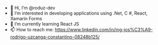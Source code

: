 - 👋 Hi, I’m @roduz-dev
- 👀 I’m interested in developing applications using .Net, C #, React, Xamarin Forms
- 🌱 I’m currently learning React JS
- 📫 How to reach me: https://www.linkedin.com/in/ing-jos%C3%A9-rodrigo-uzcanga-constantino-08248b125/

<!---
roduz-dev/roduz-dev is a ✨ special ✨ repository because its `README.md` (this file) appears on your GitHub profile.
You can click the Preview link to take a look at your changes.
--->
